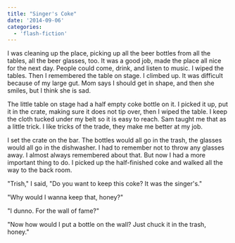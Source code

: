 ```yaml
---
title: "Singer's Coke"
date: '2014-09-06'
categories:
  - 'flash-fiction'
---
```


I was cleaning up the place, picking up all the beer bottles from all the
tables, all the beer glasses, too. It was a good job, made the place all nice
for the next day. People could come, drink, and listen to music. I wiped the
tables. Then I remembered the table on stage. I climbed up. It was difficult
because of my large gut. Mom says I should get in shape, and then she smiles,
but I think she is sad.

The little table on stage had a half empty coke bottle on it. I picked it up,
put it in the crate, making sure it does not tip over, then I wiped the table. I
keep the cloth tucked under my belt so it is easy to reach. Sam taught me that
as a little trick. I like tricks of the trade, they make me better at my job.

I set the crate on the bar. The bottles would all go in the trash, the glasses
would all go in the dishwasher. I had to remember not to throw any glasses away.
I almost always remembered about that. But now I had a more important thing to
do. I picked up the half-finished coke and walked all the way to the back room.

"Trish," I said, "Do you want to keep this coke? It was the singer's."

"Why would I wanna keep that, honey?"

"I dunno. For the wall of fame?"

"Now how would I put a bottle on the wall? Just chuck it in the trash, honey."
